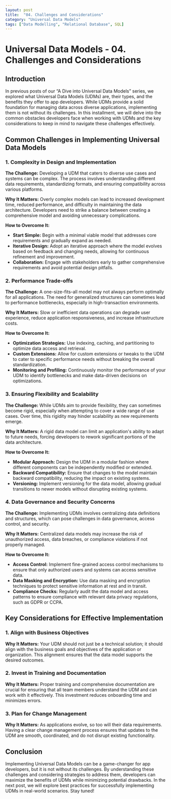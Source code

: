 ```yaml
---
layout: post
title:  "04. Challenges and Considerations"
category: "Universal Data Models"
tags: ["Data Modelling", "Relational Database", SQL]
---
```


# Universal Data Models - 04. Challenges and Considerations

## Introduction

In previous posts of our “A Dive into Universal Data Models” series, we explored what Universal Data Models (UDMs) are, their types, and the benefits they offer to app developers. While UDMs provide a solid foundation for managing data across diverse applications, implementing them is not without its challenges. In this installment, we will delve into the common obstacles developers face when working with UDMs and the key considerations to keep in mind to navigate these challenges effectively.

## Common Challenges in Implementing Universal Data Models

### 1. Complexity in Design and Implementation

**The Challenge:** Developing a UDM that caters to diverse use cases and systems can be complex. The process involves understanding different data requirements, standardizing formats, and ensuring compatibility across various platforms.

**Why It Matters:** Overly complex models can lead to increased development time, reduced performance, and difficulty in maintaining the data architecture. Developers need to strike a balance between creating a comprehensive model and avoiding unnecessary complications.

**How to Overcome It:**
- **Start Simple:** Begin with a minimal viable model that addresses core requirements and gradually expand as needed.
- **Iterative Design:** Adopt an iterative approach where the model evolves based on feedback and changing needs, allowing for continuous refinement and improvement.
- **Collaboration:** Engage with stakeholders early to gather comprehensive requirements and avoid potential design pitfalls.

### 2. Performance Trade-offs

**The Challenge:** A one-size-fits-all model may not always perform optimally for all applications. The need for generalized structures can sometimes lead to performance bottlenecks, especially in high-transaction environments.

**Why It Matters:** Slow or inefficient data operations can degrade user experience, reduce application responsiveness, and increase infrastructure costs.

**How to Overcome It:**
- **Optimization Strategies:** Use indexing, caching, and partitioning to optimize data access and retrieval.
- **Custom Extensions:** Allow for custom extensions or tweaks to the UDM to cater to specific performance needs without breaking the overall standardization.
- **Monitoring and Profiling:** Continuously monitor the performance of your UDM to identify bottlenecks and make data-driven decisions on optimizations.

### 3. Ensuring Flexibility and Scalability

**The Challenge:** While UDMs aim to provide flexibility, they can sometimes become rigid, especially when attempting to cover a wide range of use cases. Over time, this rigidity may hinder scalability as new requirements emerge.

**Why It Matters:** A rigid data model can limit an application's ability to adapt to future needs, forcing developers to rework significant portions of the data architecture.

**How to Overcome It:**
- **Modular Approach:** Design the UDM in a modular fashion where different components can be independently modified or extended.
- **Backward Compatibility:** Ensure that changes to the model maintain backward compatibility, reducing the impact on existing systems.
- **Versioning:** Implement versioning for the data model, allowing gradual transitions to newer models without disrupting existing systems.

### 4. Data Governance and Security Concerns

**The Challenge:** Implementing UDMs involves centralizing data definitions and structures, which can pose challenges in data governance, access control, and security.

**Why It Matters:** Centralized data models may increase the risk of unauthorized access, data breaches, or compliance violations if not properly managed.

**How to Overcome It:**
- **Access Control:** Implement fine-grained access control mechanisms to ensure that only authorized users and systems can access sensitive data.
- **Data Masking and Encryption:** Use data masking and encryption techniques to protect sensitive information at rest and in transit.
- **Compliance Checks:** Regularly audit the data model and access patterns to ensure compliance with relevant data privacy regulations, such as GDPR or CCPA.

## Key Considerations for Effective Implementation

### 1. Align with Business Objectives

**Why It Matters:** Your UDM should not just be a technical solution; it should align with the business goals and objectives of the application or organization. This alignment ensures that the data model supports the desired outcomes.

### 2. Invest in Training and Documentation

**Why It Matters:** Proper training and comprehensive documentation are crucial for ensuring that all team members understand the UDM and can work with it effectively. This investment reduces onboarding time and minimizes errors.

### 3. Plan for Change Management

**Why It Matters:** As applications evolve, so too will their data requirements. Having a clear change management process ensures that updates to the UDM are smooth, coordinated, and do not disrupt existing functionality.

## Conclusion

Implementing Universal Data Models can be a game-changer for app developers, but it is not without its challenges. By understanding these challenges and considering strategies to address them, developers can maximize the benefits of UDMs while minimizing potential drawbacks. In the next post, we will explore best practices for successfully implementing UDMs in real-world scenarios. Stay tuned!
